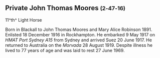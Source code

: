 ## Private John Thomas Moores <small>(2‑47‑16)</small>

11^th^ Light Horse 

Born in Blackall to John Thomas Moores and Mary Alice Robinson 1891. Enlisted 18 December 1916 in Rockhampton. He embarked 9 May 1917 on *HMAT Port Sydney A15* from Sydney and arrived Suez 20 June 1917. He returned to Australia on the *Morvada* 28 August 1919. Despite illness he lived to 77 years of age and was laid to rest 27 June 1969.

